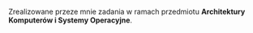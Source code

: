 Zrealizowane przeze mnie zadania w ramach przedmiotu __Architektury Komputerów i Systemy Operacyjne__.
